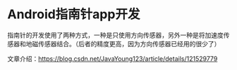 # Android指南针app开发

指南针的开发使用了两种方式，一种是只使用方向传感器，另外一种是将加速度传感器和地磁传感器结合。（后者的精度更高，因为方向传感器已经用的很少了）

文章介绍：https://blog.csdn.net/JavaYoung123/article/details/121529779
